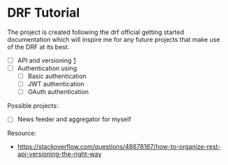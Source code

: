 DRF Tutorial
============
The project is created following the drf official getting started documentation which will inspire me for any future projects that make use of the DRF at its best. 

* [ ] API and versioning [1](https://stackoverflow.com/questions/14269719/django-rest-framework-api-versioning)
* [ ] Authentication using
    - [ ] Basic authentication
    - [ ] JWT authentication
    - [ ] OAuth authentication

Possible projects:
* [ ] News feeder and aggregator for myself


Resource:
* https://stackoverflow.com/questions/48678167/how-to-organize-rest-api-versioning-the-right-way